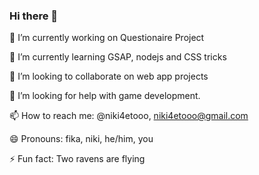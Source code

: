 ### Hi there 👋

🔭 I’m currently working on Questionaire Project

🌱 I’m currently learning GSAP, nodejs and CSS tricks

👯 I’m looking to collaborate on web app projects

🤔 I’m looking for help with game development.

📫 How to reach me: @niki4etooo, niki4etooo@gmail.com

😄 Pronouns: fika, niki, he/him, you

⚡ Fun fact: Two ravens are flying
